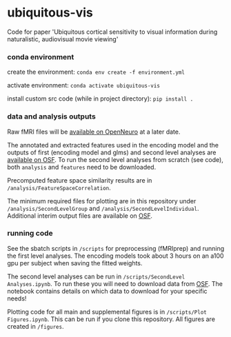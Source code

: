 # ubiquitous-vis
 Code for paper 'Ubiquitous cortical sensitivity to visual information during naturalistic, audiovisual movie viewing' 

 ### conda environment
 create the environment: ``` conda env create -f environment.yml ```

 activate environment: ``` conda activate ubiquitous-vis ```

 install custom src code (while in project directory): ``` pip install . ```

 ### data and analysis outputs
Raw fMRI files will be [available on OpenNeuro](https://openneuro.org/datasets/ds006677) at a later date.

The annotated and extracted features used in the encoding model and the outputs of first (encoding model and glms) and second level analyses are [available on OSF](https://osf.io/5zjae/). To run the second level analyses from scratch (see code), both ```analysis``` and ```features``` need to be downloaded.

Precomputed feature space similarity results are in ``` /analysis/FeatureSpaceCorrelation ```.

The minimum required files for plotting are in this repository under ``` /analysis/SecondLevelGroup ``` and ``` /analysis/SecondLevelIndividual ```. Additional interim output files are available on [OSF](https://osf.io/5zjae/).

### running code
See the sbatch scripts in ``` /scripts ``` for preprocessing (fMRIprep) and running the first level analyses. The encoding models took about 3 hours on an a100 gpu per subject when saving the fitted weights.

The second level analyses can be run in ``` /scripts/SecondLevel Analyses.ipynb ```. To run these you will need to download data from [OSF](https://osf.io/5zjae/). The notebook contains details on which data to download for your specific needs!

Plotting code for all main and supplemental figures is in ``` /scripts/Plot Figures.ipynb ```. This can be run if you clone this repository. All figures are created in ``` /figures ```. 
